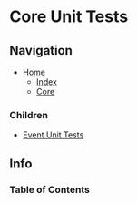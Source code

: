 # Core Unit Tests

## Navigation

* [Home](/README.md)
  * [Index](/docs/Index.md)
  * [Core](/src/Core/README.md)

### Children

* [Event Unit Tests](/src/CoreUnitTests/Event/README.md)

## Info

### Table of Contents
